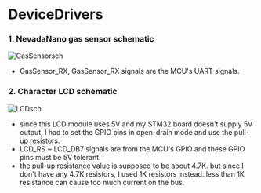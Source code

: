 # DeviceDrivers


### 1. NevadaNano gas sensor schematic

![GasSensorsch](https://user-images.githubusercontent.com/57129682/140460841-024fd175-b948-4580-989b-731239a00f9b.png)

- GasSensor_RX, GasSensor_RX signals are the MCU's UART signals.



### 2. Character LCD schematic

![LCDsch](https://user-images.githubusercontent.com/57129682/140460947-46b99565-3525-41fb-b86f-01279c1a6813.png)

- since this LCD module uses 5V and my STM32 board doesn't supply 5V output, I had to set the GPIO pins in open-drain mode and use the pull-up resistors. 
- LCD_RS ~ LCD_DB7 signals are from the MCU's GPIO and these GPIO pins must be 5V tolerant.
- the pull-up resistance value is supposed to be about 4.7K. but since I don't have any 4.7K resistors, I used 1K resistors instead. less than 1K resistance can cause too much current on the bus.
